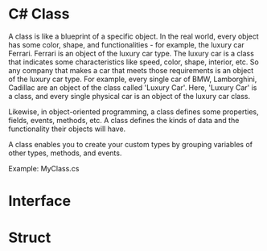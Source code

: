 # C# Class

A class is like a blueprint of a specific object. In the real world, every object has some color, shape, and functionalities - for example, the luxury car Ferrari. Ferrari is an object of the luxury car type. The luxury car is a class that indicates some characteristics like speed, color, shape, interior, etc. So any company that makes a car that meets those requirements is an object of the luxury car type. For example, every single car of BMW, Lamborghini, Cadillac are an object of the class called 'Luxury Car'. Here, 'Luxury Car' is a class, and every single physical car is an object of the luxury car class.

Likewise, in object-oriented programming, a class defines some properties, fields, events, methods, etc. A class defines the kinds of data and the functionality their objects will have.

A class enables you to create your custom types by grouping variables of other types, methods, and events. 

Example: MyClass.cs

# Interface


# Struct